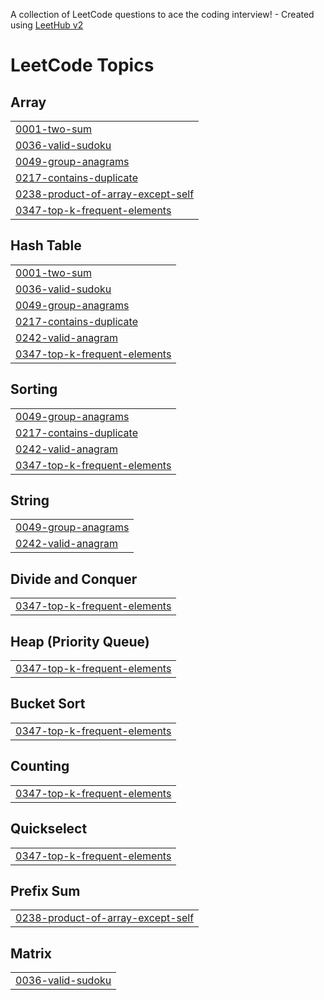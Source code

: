 A collection of LeetCode questions to ace the coding interview! - Created using [LeetHub v2](https://github.com/arunbhardwaj/LeetHub-2.0)
<!---LeetCode Topics Start-->
# LeetCode Topics
## Array
|  |
| ------- |
| [0001-two-sum](https://github.com/mhizterpaul/dsa-daily/tree/master/0001-two-sum) |
| [0036-valid-sudoku](https://github.com/mhizterpaul/dsa-daily/tree/master/0036-valid-sudoku) |
| [0049-group-anagrams](https://github.com/mhizterpaul/dsa-daily/tree/master/0049-group-anagrams) |
| [0217-contains-duplicate](https://github.com/mhizterpaul/dsa-daily/tree/master/0217-contains-duplicate) |
| [0238-product-of-array-except-self](https://github.com/mhizterpaul/dsa-daily/tree/master/0238-product-of-array-except-self) |
| [0347-top-k-frequent-elements](https://github.com/mhizterpaul/dsa-daily/tree/master/0347-top-k-frequent-elements) |
## Hash Table
|  |
| ------- |
| [0001-two-sum](https://github.com/mhizterpaul/dsa-daily/tree/master/0001-two-sum) |
| [0036-valid-sudoku](https://github.com/mhizterpaul/dsa-daily/tree/master/0036-valid-sudoku) |
| [0049-group-anagrams](https://github.com/mhizterpaul/dsa-daily/tree/master/0049-group-anagrams) |
| [0217-contains-duplicate](https://github.com/mhizterpaul/dsa-daily/tree/master/0217-contains-duplicate) |
| [0242-valid-anagram](https://github.com/mhizterpaul/dsa-daily/tree/master/0242-valid-anagram) |
| [0347-top-k-frequent-elements](https://github.com/mhizterpaul/dsa-daily/tree/master/0347-top-k-frequent-elements) |
## Sorting
|  |
| ------- |
| [0049-group-anagrams](https://github.com/mhizterpaul/dsa-daily/tree/master/0049-group-anagrams) |
| [0217-contains-duplicate](https://github.com/mhizterpaul/dsa-daily/tree/master/0217-contains-duplicate) |
| [0242-valid-anagram](https://github.com/mhizterpaul/dsa-daily/tree/master/0242-valid-anagram) |
| [0347-top-k-frequent-elements](https://github.com/mhizterpaul/dsa-daily/tree/master/0347-top-k-frequent-elements) |
## String
|  |
| ------- |
| [0049-group-anagrams](https://github.com/mhizterpaul/dsa-daily/tree/master/0049-group-anagrams) |
| [0242-valid-anagram](https://github.com/mhizterpaul/dsa-daily/tree/master/0242-valid-anagram) |
## Divide and Conquer
|  |
| ------- |
| [0347-top-k-frequent-elements](https://github.com/mhizterpaul/dsa-daily/tree/master/0347-top-k-frequent-elements) |
## Heap (Priority Queue)
|  |
| ------- |
| [0347-top-k-frequent-elements](https://github.com/mhizterpaul/dsa-daily/tree/master/0347-top-k-frequent-elements) |
## Bucket Sort
|  |
| ------- |
| [0347-top-k-frequent-elements](https://github.com/mhizterpaul/dsa-daily/tree/master/0347-top-k-frequent-elements) |
## Counting
|  |
| ------- |
| [0347-top-k-frequent-elements](https://github.com/mhizterpaul/dsa-daily/tree/master/0347-top-k-frequent-elements) |
## Quickselect
|  |
| ------- |
| [0347-top-k-frequent-elements](https://github.com/mhizterpaul/dsa-daily/tree/master/0347-top-k-frequent-elements) |
## Prefix Sum
|  |
| ------- |
| [0238-product-of-array-except-self](https://github.com/mhizterpaul/dsa-daily/tree/master/0238-product-of-array-except-self) |
## Matrix
|  |
| ------- |
| [0036-valid-sudoku](https://github.com/mhizterpaul/dsa-daily/tree/master/0036-valid-sudoku) |
<!---LeetCode Topics End-->